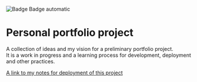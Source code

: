 ![Badge](https://img.shields.io/github/last-commit/tschoolderman/Notes/main) Badge automatic  

# Personal portfolio project  
A collection of ideas and my vision for a preliminary portfolio project.  
It is a work in progress and a learning process for development, deployment and other practices.  

[A link to my notes for deployment of this project](https://github.com/tschoolderman/Notes/blob/main/digital_ocean_vm.md)
